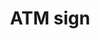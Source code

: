 ---
layout: symbols
title: ATM sign
emoji: atm_sign
permalink: 🏧.html
image: assets/img/3moji/atm_sign.png
---